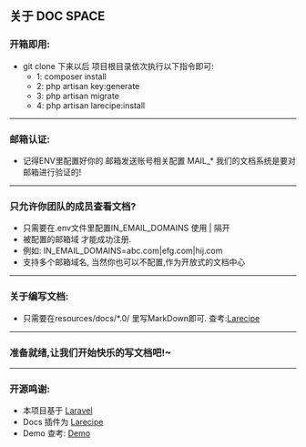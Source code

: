 
## 关于 DOC SPACE 

### 开箱即用:
- git clone 下来以后 项目根目录依次执行以下指令即可:
    - 1: composer install
    - 2: php artisan key:generate
    - 3: php artisan migrate
    - 4: php artisan larecipe:install
------
### 邮箱认证:
- 记得ENV里配置好你的 邮箱发送账号相关配置 MAIL_* 我们的文档系统是要对邮箱进行验证的!
------

### 只允许你团队的成员查看文档?
- 只需要在.env文件里配置IN_EMAIL_DOMAINS 使用 | 隔开
- 被配置的邮箱域 才能成功注册.
- 例如: IN_EMAIL_DOMAINS=abc.com|efg.com|hij.com
- 支持多个邮箱域名, 当然你也可以不配置,作为开放式的文档中心

------
### 关于编写文档:
- 只需要在resources/docs/*.0/ 里写MarkDown即可. 查考:[Larecipe](https://larecipe.binarytorch.com.my/docs/1.0/overview)

------

### 准备就绪,让我们开始快乐的写文档吧!~

------

### 开源鸣谢:

- 本项目基于 [Laravel](https://laravel.com/) 
- Docs 插件为 [Larecipe](https://larecipe.binarytorch.com.my/docs/1.0/overview)
- Demo 查考: [Demo](https://larecipe.binarytorch.com.my/docs/1.0/overview)